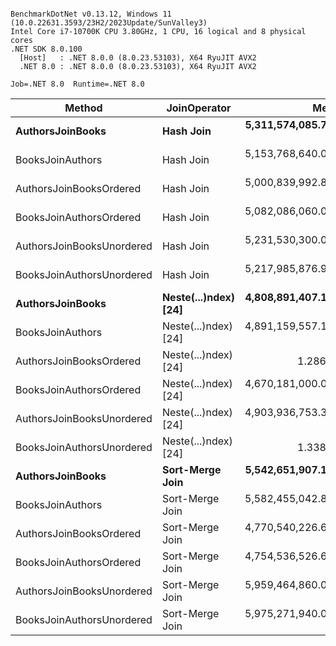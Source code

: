 ```

BenchmarkDotNet v0.13.12, Windows 11 (10.0.22631.3593/23H2/2023Update/SunValley3)
Intel Core i7-10700K CPU 3.80GHz, 1 CPU, 16 logical and 8 physical cores
.NET SDK 8.0.100
  [Host]   : .NET 8.0.0 (8.0.23.53103), X64 RyuJIT AVX2
  .NET 8.0 : .NET 8.0.0 (8.0.23.53103), X64 RyuJIT AVX2

Job=.NET 8.0  Runtime=.NET 8.0  

```
| Method                    | JoinOperator         | Mean                 | Error              | StdDev             |
|-------------------------- |--------------------- |---------------------:|-------------------:|-------------------:|
| **AuthorsJoinBooks**          | **Hash Join**            | **5,311,574,085.714 ns** | **40,159,768.3459 ns** | **35,600,588.5987 ns** |
| BooksJoinAuthors          | Hash Join            | 5,153,768,640.000 ns | 25,985,047.6472 ns | 24,306,429.6915 ns |
| AuthorsJoinBooksOrdered   | Hash Join            | 5,000,839,992.857 ns | 30,320,764.2668 ns | 26,878,567.7588 ns |
| BooksJoinAuthorsOrdered   | Hash Join            | 5,082,086,060.000 ns | 22,770,377.8630 ns | 21,299,425.5808 ns |
| AuthorsJoinBooksUnordered | Hash Join            | 5,231,530,300.000 ns | 48,030,666.6569 ns | 44,927,915.3912 ns |
| BooksJoinAuthorsUnordered | Hash Join            | 5,217,985,876.923 ns | 14,871,519.3927 ns | 12,418,392.2274 ns |
| **AuthorsJoinBooks**          | **Neste(...)ndex) [24]** | **4,808,891,407.143 ns** | **19,422,289.7398 ns** | **17,217,353.9627 ns** |
| BooksJoinAuthors          | Neste(...)ndex) [24] | 4,891,159,557.143 ns | 22,574,987.9280 ns | 20,012,138.7884 ns |
| AuthorsJoinBooksOrdered   | Neste(...)ndex) [24] |             1.286 ns |          0.0081 ns |          0.0072 ns |
| BooksJoinAuthorsOrdered   | Neste(...)ndex) [24] | 4,670,181,000.000 ns | 18,707,341.1275 ns | 16,583,570.6402 ns |
| AuthorsJoinBooksUnordered | Neste(...)ndex) [24] | 4,903,936,753.333 ns | 24,105,488.9295 ns | 22,548,289.3007 ns |
| BooksJoinAuthorsUnordered | Neste(...)ndex) [24] |             1.338 ns |          0.0065 ns |          0.0057 ns |
| **AuthorsJoinBooks**          | **Sort-Merge Join**      | **5,542,651,907.143 ns** | **20,593,967.4323 ns** | **18,256,015.7184 ns** |
| BooksJoinAuthors          | Sort-Merge Join      | 5,582,455,042.857 ns | 21,310,918.7771 ns | 18,891,574.4113 ns |
| AuthorsJoinBooksOrdered   | Sort-Merge Join      | 4,770,540,226.667 ns | 20,513,260.7998 ns | 19,188,116.8795 ns |
| BooksJoinAuthorsOrdered   | Sort-Merge Join      | 4,754,536,526.667 ns | 21,823,666.3695 ns | 20,413,871.0624 ns |
| AuthorsJoinBooksUnordered | Sort-Merge Join      | 5,959,464,860.000 ns | 31,259,357.7529 ns | 29,240,022.6367 ns |
| BooksJoinAuthorsUnordered | Sort-Merge Join      | 5,975,271,940.000 ns | 39,826,552.4439 ns | 37,253,781.8661 ns |

